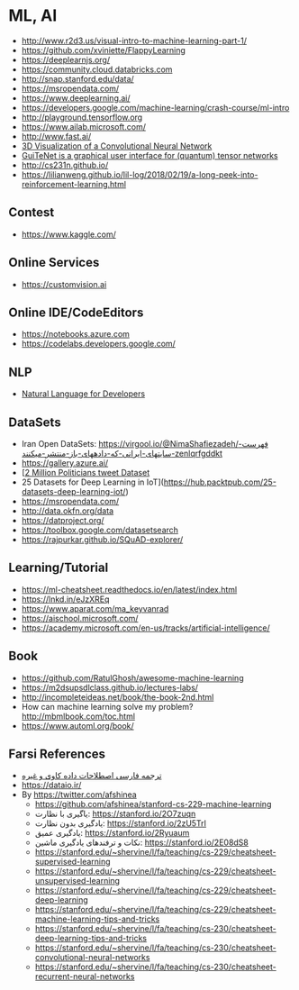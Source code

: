 # ML, AI

* http://www.r2d3.us/visual-intro-to-machine-learning-part-1/
* https://github.com/xviniette/FlappyLearning
* https://deeplearnjs.org/
* https://community.cloud.databricks.com
* http://snap.stanford.edu/data/
* https://msropendata.com/
* https://www.deeplearning.ai/
* https://developers.google.com/machine-learning/crash-course/ml-intro
* http://playground.tensorflow.org
* https://www.ailab.microsoft.com/
* http://www.fast.ai/
* [3D Visualization of a Convolutional Neural Network](http://scs.ryerson.ca/~aharley/vis/conv/)
* [GuiTeNet is a graphical user interface for (quantum) tensor networks](https://guitenet.github.io/)
* http://cs231n.github.io/
* https://lilianweng.github.io/lil-log/2018/02/19/a-long-peek-into-reinforcement-learning.html

## Contest

* https://www.kaggle.com/

## Online Services

* https://customvision.ai

## Online IDE/CodeEditors

* https://notebooks.azure.com
* https://codelabs.developers.google.com/

## NLP

* [Natural Language for Developers](https://wit.ai/)

## DataSets

* Iran Open DataSets: https://virgool.io/@NimaShafiezadeh/فهرست-سایتهای-ایرانی-که-دادههای-باز-منتشر-میکنند-zenlqrfgddkt
* https://gallery.azure.ai/
* [[2 Million Politicians tweet Dataset](https://pastebin.com/1beXduu0)
* 25 Datasets for Deep Learning in 
IoT](https://hub.packtpub.com/25-datasets-deep-learning-iot/)
* https://msropendata.com/
* http://data.okfn.org/data
* https://datproject.org/
* https://toolbox.google.com/datasetsearch
* https://rajpurkar.github.io/SQuAD-explorer/

## Learning/Tutorial

* https://ml-cheatsheet.readthedocs.io/en/latest/index.html
* https://lnkd.in/eJzXREq
* https://www.aparat.com/ma_keyvanrad
* https://aischool.microsoft.com/
* https://academy.microsoft.com/en-us/tracks/artificial-intelligence/

## Book

* https://github.com/RatulGhosh/awesome-machine-learning
* https://m2dsupsdlclass.github.io/lectures-labs/
* http://incompleteideas.net/book/the-book-2nd.html
* How can machine learning solve my problem? http://mbmlbook.com/toc.html
* https://www.automl.org/book/

## Farsi References

* [ترجمه فارسی اصطلاحات داده کاوی و غیره](https://github.com/shervinea/cheatsheet-translation/tree/master/fa)
* https://dataio.ir/
* By https://twitter.com/afshinea
    * https://github.com/afshinea/stanford-cs-229-machine-learning
    * یاگیری با نظارت: https://stanford.io/2O7zuqn 
    * یادگیری بدون نظارت: https://stanford.io/2zU5TrI 
    * یادگیری عمیق: https://stanford.io/2Ryuaum 
    * نکات و ترفندهای یادگیری ماشین: https://stanford.io/2E08dS8
    * https://stanford.edu/~shervine/l/fa/teaching/cs-229/cheatsheet-supervised-learning
    * https://stanford.edu/~shervine/l/fa/teaching/cs-229/cheatsheet-unsupervised-learning
    * https://stanford.edu/~shervine/l/fa/teaching/cs-229/cheatsheet-deep-learning
    * https://stanford.edu/~shervine/l/fa/teaching/cs-229/cheatsheet-machine-learning-tips-and-tricks
    * https://stanford.edu/~shervine/l/fa/teaching/cs-230/cheatsheet-deep-learning-tips-and-tricks
    * https://stanford.edu/~shervine/l/fa/teaching/cs-230/cheatsheet-convolutional-neural-networks
    * https://stanford.edu/~shervine/l/fa/teaching/cs-230/cheatsheet-recurrent-neural-networks
